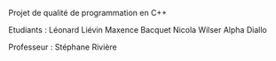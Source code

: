 Projet de qualité de programmation en C++

Etudiants :
Léonard Liévin
Maxence Bacquet
Nicola Wilser
Alpha Diallo

Professeur : Stéphane Rivière